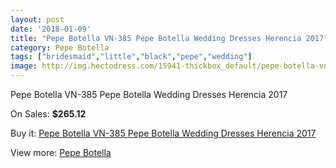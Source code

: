 ```yaml
---
layout: post
date: '2018-01-09'
title: "Pepe Botella VN-385 Pepe Botella Wedding Dresses Herencia 2017"
category: Pepe Botella
tags: ["bridesmaid","little","black","pepe","wedding"]
image: http://img.hectodress.com/15941-thickbox_default/pepe-botella-vn-385-pepe-botella-wedding-dresses-herencia-2013.jpg
---
```

Pepe Botella VN-385 Pepe Botella Wedding Dresses Herencia 2017

On Sales: **$265.12**
<a href="https://www.hectodress.com/pepe-botella/7772-pepe-botella-vn-385-pepe-botella-wedding-dresses-herencia-2013.html"><amp-img layout="responsive" width="600" height="600" src="//img.hectodress.com/15941-thickbox_default/pepe-botella-vn-385-pepe-botella-wedding-dresses-herencia-2013.jpg" alt="Pepe Botella VN-385 Pepe Botella Wedding Dresses Herencia 2017 0" /></a>
<a href="https://www.hectodress.com/pepe-botella/7772-pepe-botella-vn-385-pepe-botella-wedding-dresses-herencia-2013.html"><amp-img layout="responsive" width="600" height="600" src="//img.hectodress.com/15943-thickbox_default/pepe-botella-vn-385-pepe-botella-wedding-dresses-herencia-2013.jpg" alt="Pepe Botella VN-385 Pepe Botella Wedding Dresses Herencia 2017 1" /></a>
<a href="https://www.hectodress.com/pepe-botella/7772-pepe-botella-vn-385-pepe-botella-wedding-dresses-herencia-2013.html"><amp-img layout="responsive" width="600" height="600" src="//img.hectodress.com/15942-thickbox_default/pepe-botella-vn-385-pepe-botella-wedding-dresses-herencia-2013.jpg" alt="Pepe Botella VN-385 Pepe Botella Wedding Dresses Herencia 2017 2" /></a>

Buy it: [Pepe Botella VN-385 Pepe Botella Wedding Dresses Herencia 2017](https://www.hectodress.com/pepe-botella/7772-pepe-botella-vn-385-pepe-botella-wedding-dresses-herencia-2013.html "Pepe Botella VN-385 Pepe Botella Wedding Dresses Herencia 2017")

View more: [Pepe Botella](https://www.hectodress.com/136-pepe-botella "Pepe Botella")